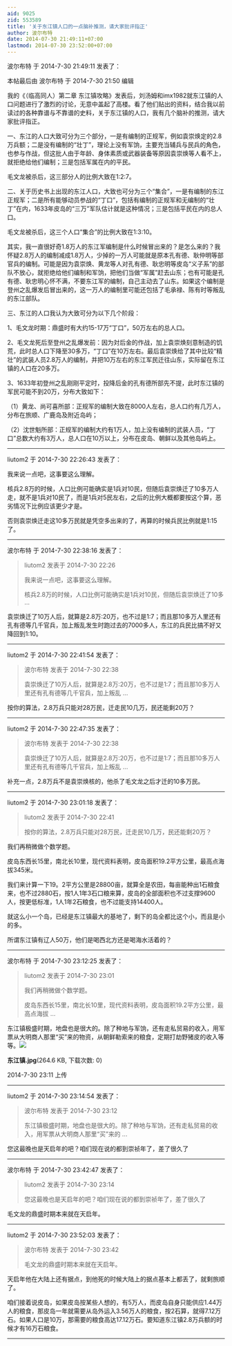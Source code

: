 ```yaml
---
aid: 9025
zid: 553589
title: '关于东江镇人口的一点脑补推测，请大家批评指正'
author: 波尔布特
date: 2014-07-30 21:49:11+07:00
lastmod: 2014-07-30 23:52:00+07:00
---
```


波尔布特 于 2014-7-30 21:49:11 发表了：

本帖最后由 波尔布特 于 2014-7-30 21:50 编辑 

我的《（临高同人）第二章 东江镇攻略》发表后，刘汤姆和imx1982就东江镇的人口问题进行了激烈的讨论，无意中盖起了高楼。看了他们贴出的资料，结合我以前读过的各种靠谱与不靠谱的史料，关于东江镇的人口，我有几个脑补的推测，请大家批评指正。

一、东江的人口大致可分为三个部分，一是有编制的正规军，例如袁崇焕定的2.8万兵额；二是没有编制的“壮丁”，理论上没有军饷，主要充当辅兵与民兵的角色，也参与作战，但这批人由于年龄、身体素质或武器装备等原因袁崇焕等人看不上，就拒绝给他们编制；三是包括军属在内的平民。

毛文龙被杀后，这三部分人的比例大致在1:2:7。

二、关于历史书上出现的东江人口，大致也可分为三个“集合”，一是有编制的东江正规军；二是所有能够动员参战的“丁口”，包括有编制的正规军和无编制的“壮丁”在内，1633年皮岛的“三万”军队估计就是这种情况；三是包括平民在内的总人口。

毛文龙被杀后，这三个人口“集合”的比例大致在1:3:10。

其实，我一直很好奇1.8万人的东江军编制是什么时候冒出来的？是怎么来的？我怀疑2.8万人的编制减成1.8万人，少掉的一万人可能就是原本孔有德、耿仲明等部官兵的编制。可能是因为袁崇焕、黄龙等人对孔有德、耿忠明等皮岛“义子系”的部队不放心，就拒绝给他们编制和军饷，把他们当做“军属”赶去山东；也有可能是孔有德、耿忠明心怀不满，不要东江军的编制，自己主动去了山东。如果这个编制是登州之乱爆发后冒出来的，这一万人的编制里可能还包括了毛承禄、陈有时等叛乱的东江部队。

三、东江的人口我认为大致可分为以下几个阶段：

1、毛文龙时期：鼎盛时有大约15-17万“丁口”，50万左右的总人口。

2、毛文龙死后至登州之乱爆发前：因为対后金的作战，加上袁崇焕刻意制造的饥荒，此时总人口下降至30多万，“丁口”在10万左右。最后袁崇焕给了其中比较“精壮”的武装人员2.8万人的编制，并把10万左右的东江军民迁往山东，实际留在东江镇的人口在20多万。

3、1633年初登州之乱刚刚平定时，投降后金的孔有德所部先不提，此时东江镇的军民可能不到20万，分布大致如下：

（1）黄龙、尚可喜所部：正规军的编制大致在8000人左右，总人口约有几万人，分布在旅顺、广鹿岛及附近岛屿；

（2）沈世魁所部：正规军的编制大约有1万人，加上没有编制的武装人员，“丁口”总数大约有3万人，总人口在10万以上，分布在皮岛、朝鲜以及其他岛屿上。

---------

liutom2 于 2014-7-30 22:26:43 发表了：

我来说一点吧，这事要这么理解。

核兵2.8万的时候，人口比例可能确实是1兵对10民，但随后袁崇焕迁了10多万人走，就不是1兵对10民了，而是1兵对5民左右，之后的比例大概都要按这个算，恶劣情况下比例应该更少才是。

否则袁崇焕迁走这10多万民就是凭空多出来的了，再算的时候兵民比例就是1:15了。

---------

波尔布特 于 2014-7-30 22:38:16 发表了：

> liutom2 发表于 2014-7-30 22:26
> 
> 我来说一点吧，这事要这么理解。
> 
> 核兵2.8万的时候，人口比例可能确实是1兵对10民，但随后袁崇焕迁了10多 ...



袁崇焕迁了10万人后，就算是2.8万:20万，也不过是1:7；而且那10多万人里还有孔有德等几千官兵，加上叛乱发生时跑过去的7000多人，东江的兵民比搞不好又降回到1:10。

---------

liutom2 于 2014-7-30 22:41:54 发表了：

> 波尔布特 发表于 2014-7-30 22:38
> 
> 袁崇焕迁了10万人后，就算是2.8万:20万，也不过是1:7；而且那10多万人里还有孔有德等几千官兵，加上叛乱 ...



按你的算法，2.8万兵只能对28万民，迁走民10几万，民还能剩20万？

---------

liutom2 于 2014-7-30 22:47:35 发表了：

> 波尔布特 发表于 2014-7-30 22:38
> 
> 袁崇焕迁了10万人后，就算是2.8万:20万，也不过是1:7；而且那10多万人里还有孔有德等几千官兵，加上叛乱 ...



补充一点，2.8万兵不是袁崇焕核的，他杀了毛文龙之后才迁的10多万民。

---------

liutom2 于 2014-7-30 23:01:18 发表了：

> liutom2 发表于 2014-7-30 22:41
> 
> 按你的算法，2.8万兵只能对28万民，迁走民10几万，民还能剩20万？



我们再稍微做个数学题。

皮岛东西长15里，南北长10里，现代资料表明，皮岛面积19.2平方公里，最高点海拔345米。

我们来计算一下19。2平方公里是28800亩，就算全是农田，每亩能种出1石粮食来，也不过2880石，按1人1年3石口粮来算，皮岛的全部面积也不过支撑9600人，按更低标准，1人1年2石粮食，也不过能支持14400人。

就这么小一个岛，已经是东江镇最大的基地了，剩下的岛全都比这个小，而且是小的多。

所谓东江镇有辽人50万，他们是喝西北方还是喝海水活着的？

---------

波尔布特 于 2014-7-30 23:12:25 发表了：

> liutom2 发表于 2014-7-30 23:01
> 
> 我们再稍微做个数学题。
> 
> 皮岛东西长15里，南北长10里，现代资料表明，皮岛面积19.2平方公里，最高点海拔 ...



东江镇极盛时期，地盘也是很大的。除了种地与军饷，还有走私贸易的收入，用军票从大明商人那里“买”来的物资，从朝鲜勒索来的粮食，定期打劫野猪皮的收入等等。![](https://mirrors.tuna.tsinghua.edu.cn/osdn/lgqm/72877/231153xadsdkwozosyx1qk.jpg)



**东江镇.jpg**(264.6 KB, 下载次数: 0)



2014-7-30 23:11 上传

---------

liutom2 于 2014-7-30 23:14:54 发表了：

> 波尔布特 发表于 2014-7-30 23:12
> 
> 东江镇极盛时期，地盘也是很大的。除了种地与军饷，还有走私贸易的收入，用军票从大明商人那里“买”来的 ...



您这最晚也是天启年的吧？咱们现在说的都到崇祯年了，差了很久了

---------

波尔布特 于 2014-7-30 23:42:47 发表了：

> liutom2 发表于 2014-7-30 23:14
> 
> 您这最晚也是天启年的吧？咱们现在说的都到崇祯年了，差了很久了



毛文龙的鼎盛时期本来就在天启年。

---------

liutom2 于 2014-7-30 23:52:03 发表了：

> 波尔布特 发表于 2014-7-30 23:42
> 
> 毛文龙的鼎盛时期本来就在天启年。



天启年他在大陆上还有据点，到他死的时候大陆上的据点基本上都丢了，就剩旅顺了。

咱们接着说皮岛，如果皮岛按某些人想的，有5万人，而皮岛自身只能供应1.44万人的粮食，那皮岛一年就需要从岛外运入3.56万人的粮食，按2石算，就得7.12万石。如果人口是10万，那需要的粮食高达17.12万石。要知道东江镇2.8万兵额的时候才有16万石粮食。

---------

